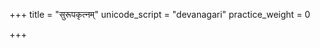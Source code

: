+++
title = "सुरूपकृत्नम्"
unicode_script = "devanagari"
practice_weight = 0

+++
<div class="js_include" url="/vedAH/sAma/paravastu-saama/devaH/indraH/surUpakRtnam/"  newLevelForH1="1" includeTitle="true"> </div>
